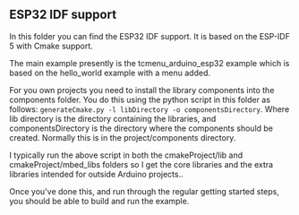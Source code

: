 ## ESP32 IDF support

In this folder you can find the ESP32 IDF support. It is based on the ESP-IDF 5 with Cmake support.

The main example presently is the tcmenu_arduino_esp32 example which is based on the hello_world example with a 
menu added.

For you own projects you need to install the library components into the components folder. You do this using the
python script in this folder as follows: `generateCmake.py -l libDirectory -o componentsDirectory`. Where lib directory
is the directory containing the libraries, and componentsDirectory is the directory where the components should be created.
Normally this is in the project/components directory.

I typically run the above script in both the cmakeProject/lib and cmakeProject/mbed_libs folders so I get the core
libraries and the extra libraries intended for outside Arduino projects..

Once you've done this, and run through the regular getting started steps, you should be able to build and run the 
example.